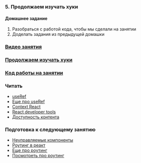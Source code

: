 ### 5. Продолжаем изучать хуки

#### Домашнее задание

1. Разобраться с работой кода, чтобы мы сделали на занятии
2. Доделать задания из предыдущей домашки

### [Видео занятия](https://drive.google.com/drive/folders/1GtvANBAH49LTFSWm275hheljpH4U8Tgm?usp=sharing)

### [Продолжаем изучать хуки](https://drive.google.com/file/d/1KjcugqMePquIySZqgGKGe6I4k7ZKnIfG/view?usp=sharing)

### [Код работы на занятии](../classWork)

### Читать

- [useRef](https://ru.reactjs.org/docs/hooks-reference.html#useref)
- [Еще про useRef](https://metanit.com/web/react/6.4.php)
- [Context React](https://ru.reactjs.org/docs/hooks-reference.html#useref)
- [React developer tools](https://ru.reactjs.org/docs/optimizing-performance.html)
- [Доступность контента](https://ru.reactjs.org/docs/accessibility.html)

### Подготовка к следующему занятию

- [Неуправляемые компоненты](https://ru.reactjs.org/docs/uncontrolled-components.html)
- [Роутинг в реакт](https://v5.reactrouter.com/web/guides/quick-start)
- [Еще про роутинг](https://metanit.com/web/react/4.1.php)
- [Посмотреть про роутинг](https://www.youtube.com/watch?v=vKgZkGVhzrk)
